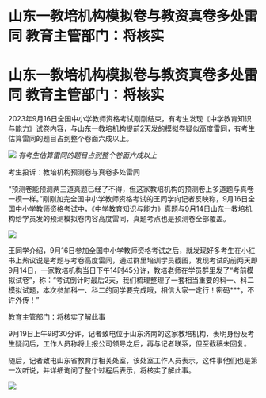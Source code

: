 # 山东一教培机构模拟卷与教资真卷多处雷同 教育主管部门：将核实

# 山东一教培机构模拟卷与教资真卷多处雷同 教育主管部门：将核实

2023年9月16日全国中小学教师资格考试刚刚结束，有考生发现《中学教育知识与能力》试卷内容，与山东一教培机构提前2天发的模拟卷疑似高度雷同，有考生估算雷同的题目占到整个卷面六成以上。

![](https://inews.gtimg.com/om_bt/O938cvFJ34Xh1wCRoJY_8VG9ZPs-z6B9z9aA5DKsklIf0AA/1000)
_有考生估算雷同的题目占到整个卷面六成以上_

考生投诉：教培机构预测卷与真卷多处雷同

“预测卷能预测两三道真题已经了不得，但这家教培机构的预测卷上多道题与真卷一模一样。”刚刚加完全国中小学教师资格考试的王同学向记者反映称，9月16日全国中小学教师资格考试中，《中学教育知识与能力》真题与9月14日山东一教培机构给学员发的预测模拟卷内容高度雷同，真题考点也是预测卷全部覆盖。

![](https://inews.gtimg.com/om_bt/OhKhOjdyPkUD7wgDGkmoexmVFtEnWQ1OjhspeI-L2off8AA/1000)

王同学介绍，9月16日参加全国中小学教师资格考试之后，就发现好多考生在小红书上热议说是考题与考卷高度雷同，通过群里培训学员截图，发现考试的前两天即9月14日，一家教培机构当日下午14时45分许，教培老师在学员群里发了“考前模拟试卷”，称：“考试倒计时最后2天，我们梳理整理了一套相当重要的科一、科二模拟试题，本次参加科一、科二的同学要完成哦，相信大家一定行！密码***，不许外传！”

教育主管部门：将核实了解此事

9月19日上午9时30分许，记者致电位于山东济南的这家教培机构，表明身份及考生疑问后，工作人员称将上报公司领导之后，再与记者联系，但至截稿未回复。

随后，记者致电山东省教育厅相关处室，该处室工作人员表示，这件事他们也是第一次听说，并详细询问了整个过程后表示，将核实了解此事。

![](https://inews.gtimg.com/om_bt/O8SvCw1AVvVlKzNQk3aE23-tBa-L28pyfZvk94f0uzHe8AA/1000)

